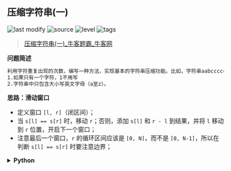 ## 压缩字符串(一)
<!--START_SECTION:badge-->

![last modify](https://img.shields.io/static/v1?label=last%20modify&message=2022-10-07%2018%3A30%3A25&color=yellowgreen&style=flat-square)
![source](https://img.shields.io/static/v1?label=source&message=%E7%89%9B%E5%AE%A2&color=green&style=flat-square)
![level](https://img.shields.io/static/v1?label=level&message=%E7%AE%80%E5%8D%95&color=yellow&style=flat-square)
![tags](https://img.shields.io/static/v1?label=tags&message=%E6%BB%91%E5%8A%A8%E7%AA%97%E5%8F%A3%2C%20%E5%AD%97%E7%AC%A6%E4%B8%B2&color=orange&style=flat-square)

<!--END_SECTION:badge-->
<!--info
tags: [滑动窗口, 字符串]
source: 牛客
level: 简单
number: '0101'
name: 压缩字符串(一)
companies: []
-->

> [压缩字符串(一)_牛客题霸_牛客网](https://www.nowcoder.com/practice/c43a0d72d29941c1b65c857d8ac9047e)

<summary><b>问题简述</b></summary>

```txt
利用字符重复出现的次数，编写一种方法，实现基本的字符串压缩功能。比如，字符串aabcccccaaa会变为a2bc5a3。
1.如果只有一个字符，1不用写
2.字符串中只包含大小写英文字母（a至z）。
```

<!-- 
<details><summary><b>详细描述</b></summary>

```txt
```

</details>
-->

<!-- <div align="center"><img src="../../../_assets/xxx.png" height="300" /></div> -->

<summary><b>思路：滑动窗口</b></summary>

- 定义窗口 `[l, r]`（闭区间）；
- 当 `s[l] == s[r]` 时，移动 `r`；否则，添加 `s[l]` 和 `r - l` 到结果，并将 `l` 移动到 `r` 位置，开启下一个窗口；
- 注意最后一个窗口，`r` 的循环区间应该是 `[0, N]`，而不是 `[0, N-1]`，所以在判断 `s[l] == s[r]` 时要注意边界；


<details><summary><b>Python</b></summary>

```python
class Solution:
    def compressString(self , s ):
        if not s: return ''
        
        N = len(s)
        ret = []
        
        l, r = 0, 0
        while r <= N:  # r 需要遍历到最后一个字符的下一个位置
            # 当不满足条件时，直接移动 l 到 r，不需要 while 判断
            if r == N or s[l] != s[r]:  # 注意判断顺序
                ret.append(s[l])
                if r > l + 1:
                    ret.append(str(r - l))
                l = r
            r += 1
            
        return ''.join(ret)
```

</details>